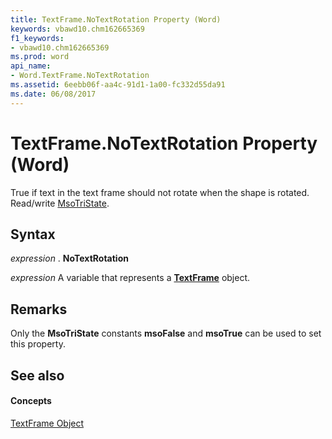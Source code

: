 ```yaml
---
title: TextFrame.NoTextRotation Property (Word)
keywords: vbawd10.chm162665369
f1_keywords:
- vbawd10.chm162665369
ms.prod: word
api_name:
- Word.TextFrame.NoTextRotation
ms.assetid: 6eebb06f-aa4c-91d1-1a00-fc332d55da91
ms.date: 06/08/2017
---
```



# TextFrame.NoTextRotation Property (Word)

True if text in the text frame should not rotate when the shape is rotated. Read/write [MsoTriState](http://msdn.microsoft.com/library/2036cfc9-be7d-e05c-bec7-af05e3c3c515%28Office.15%29.aspx).


## Syntax

 _expression_ . **NoTextRotation**

 _expression_ A variable that represents a **[TextFrame](Word.TextFrame.md)** object.


## Remarks

Only the  **MsoTriState** constants **msoFalse** and **msoTrue** can be used to set this property.


## See also


#### Concepts


[TextFrame Object](Word.TextFrame.md)

